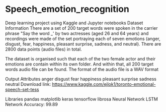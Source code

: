# Speech_emotion_recognition
Deep learning project using Kaggle and Jupyter notebooks
Dataset Information
There are a set of 200 target words were spoken in the carrier phrase "Say the word _' by two actresses (aged 26 and 64 years) and recordings were made of the set portraying each of seven emotions (anger, disgust, fear, happiness, pleasant surprise, sadness, and neutral). There are 2800 data points (audio files) in total.

The dataset is organised such that each of the two female actor and their emotions are contain within its own folder. And within that, all 200 target words audio file can be found. The format of the audio file is a WAV format

Output Attributes
anger
disgust
fear
happiness
pleasant surprise
sadness
neutral
Download link: https://www.kaggle.com/ejlok1/toronto-emotional-speech-set-tess 

Libraries
pandas
matplotlib
keras
tensorflow
librosa
Neural Network
LSTM Network
Accuracy: 99.89
